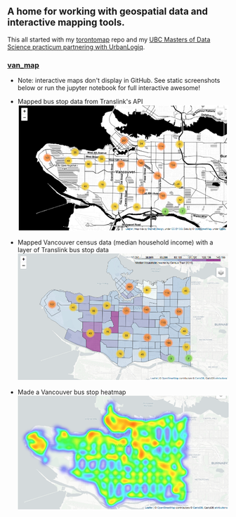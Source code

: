 ## A home for working with geospatial data and interactive mapping tools.

This all started with my [torontomap](https://github.com/jessimk/torontomap) repo and my [UBC Masters of Data Science practicum partnering with UrbanLogiq](https://twitter.com/leah_hanvey/status/1144419636244447233).

### [van_map](https://github.com/jessimk/maps/blob/master/van_map.ipynb)
- Note: interactive maps don't display in GitHub. See static screenshots below or run the jupyter notebook for full interactive awesome!

- Mapped bus stop data from Translink's API
![](https://github.com/jessimk/maps/blob/master/figs/bus_stops_screenshot.png) 

- Mapped Vancouver census data (median household income) with a layer of Translink bus stop data
![](https://github.com/jessimk/maps/blob/master/figs/median_houshold_income_census_tracts_screenshot.png)  

- Made a Vancouver bus stop heatmap
![](https://github.com/jessimk/maps/blob/master/figs/bus_stop_heatmap.png)

